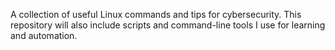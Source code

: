 A collection of useful Linux commands and tips for cybersecurity. This repository will also include scripts and command-line tools I use for learning and automation.
